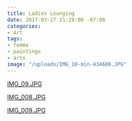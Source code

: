 ```yaml
---
title: Ladies Lounging
date: 2017-03-27 21:29:00 -07:00
categories:
- Art
tags:
- femme
- paintings
- arts
image: "/uploads/IMG_10-min-434686.JPG"
---
```


[IMG_09.JPG](/uploads/IMG_09.JPG)

[IMG_008.JPG](/uploads/IMG_008.JPG)

[IMG_009.JPG](/uploads/IMG_009.JPG)